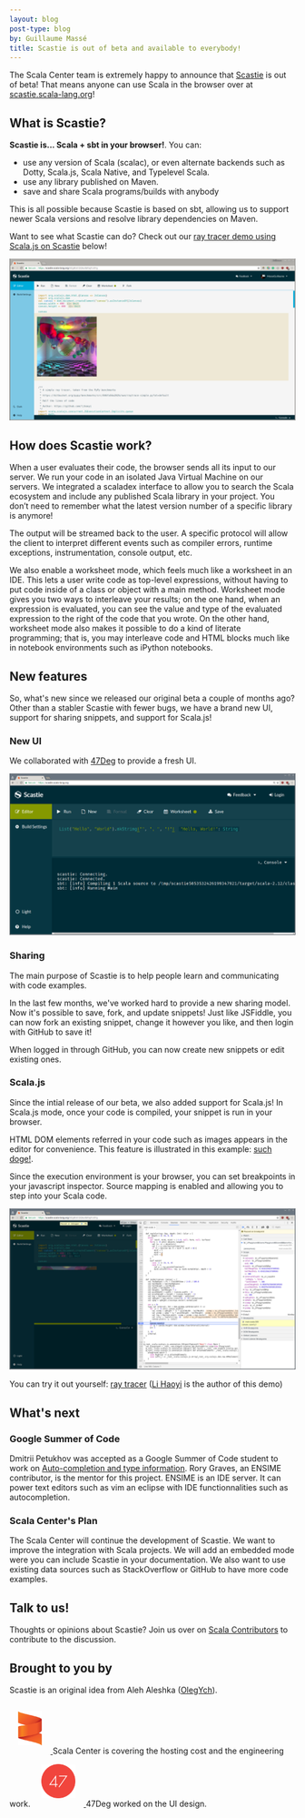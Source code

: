 ```yaml
---
layout: blog
post-type: blog
by: Guillaume Massé
title: Scastie is out of beta and available to everybody!
---
```


The Scala Center team is extremely happy to announce that
[Scastie](https://scastie.scala-lang.org) is out of beta! That means anyone can
use Scala in the browser over at
[scastie.scala-lang.org](https://scastie.scala-lang.org)!

## What is Scastie?

**Scastie is... Scala + sbt in your browser!**. You can:

- use any version of Scala (scalac), or even alternate backends such as Dotty, Scala.js, Scala Native, and Typelevel Scala.
- use any library published on Maven.
- save and share Scala programs/builds with anybody

This is all possible because Scastie is based on sbt, allowing us to support newer
Scala versions and resolve library dependencies on Maven.

Want to see what Scastie can do? Check out our [ray tracer demo using Scala.js on Scastie](https://scastie.scala-lang.org/9ZgBIUCQQ6u8bRaJFLI0Yg) below!

<a href="/resources/img/blog/scastie/scastie2.png" target="_blank">
  <img alt="scastie screenshot"
       src="/resources/img/blog/scastie/scastie2.png">
</a>


## How does Scastie work?

When a user evaluates their code, the browser sends all its input to our server.
We run your code in an isolated Java Virtual Machine on our servers. We
integrated a scaladex interface to allow you to search the Scala ecosystem and
include any published Scala library in your project. You don’t need to remember
what the latest version number of a specific library is anymore!

The output will be streamed back to the user. A specific protocol will allow the
client to interpret different events such as compiler errors, runtime
exceptions, instrumentation, console output, etc.

We also enable a worksheet mode, which feels much like a worksheet in an IDE.
This lets a user write code as top-level expressions, without having to put code
inside of a class or object with a main method. Worksheet mode gives you two
ways to interleave your results; on the one hand, when an expression is
evaluated, you can see the value and type of the evaluated expression to the
right of the code that you wrote. On the other hand, worksheet mode also makes
it possible to do a kind of literate programming; that is, you may interleave
code and HTML blocks much like in notebook environments such as iPython
notebooks.

## New features

So, what's new since we released our original beta a couple of months ago? Other
than a stabler Scastie with fewer bugs, we have a brand new UI, support for
sharing snippets, and support for Scala.js!

### New UI

We collaborated with <a href="https://www.47deg.com/" target="_blank">47Deg</a> to provide a fresh UI.

<a href="/resources/img/blog/scastie/newui.png" target="_blank">
  <img alt="scastie screenshot"
       src="/resources/img/blog/scastie/newui.png">
</a>

### Sharing

The main purpose of Scastie is to help people learn and communicating with code
examples.

In the last few months, we've worked hard to provide a new sharing model. Now
it's possible to save, fork, and update snippets! Just like JSFiddle, you can
now fork an existing snippet, change it however you like, and then login with
GitHub to save it!

When logged in through GitHub, you can now create new snippets or edit existing
ones.

### Scala.js

Since the intial release of our beta, we also added support for Scala.js! In Scala.js mode, once your code is compiled, your snippet is run in your browser.

HTML DOM elements referred in your code such as images appears in the editor for convenience. This feature is illustrated in this example: [such doge!](https://scastie.scala-lang.org/MasseGuillaume/KuKtYXx1SpW7gu5HUTmPSA/1).

Since the execution environment is your browser, you can set breakpoints in your
javascript inspector. Source mapping is enabled and allowing you to step into
your Scala code.

<a href="/resources/img/blog/scastie/Scala-js-debug.png" target="_blank">
  <img alt="scastie screenshot"
       src="/resources/img/blog/scastie/Scala-js-debug.png">
</a>

You can try it out yourself: [ray tracer](https://scastie.scala-lang.org/9ZgBIUCQQ6u8bRaJFLI0Yg)
([Li Haoyi](https://github.com/lihaoyi) is the author of this demo)

## What's next

### Google Summer of Code

Dmitrii Petukhov was accepted as a Google Summer of Code student to work on
[Auto-completion and type
information](https://summerofcode.withgoogle.com/organizations/4568241046290432/#5494264097144832).
Rory Graves, an ENSIME contributor, is the mentor for this project. ENSIME is an
IDE server. It can power text editors such as vim an eclipse with IDE
functionnalities such as autocompletion.

### Scala Center's Plan

The Scala Center will continue the development of Scastie. We want to improve
the integration with Scala projects. We will add an embedded mode were you can
include Scastie in your documentation. We also want to use existing data sources
such as StackOverflow or GitHub to have more code examples.

## Talk to us!

Thoughts or opinions about Scastie? Join us over on [Scala Contributors](
https://contributors.scala-lang.org/t/introducing-scastie-an-interactive-playground-for-scala/494)
to contribute to the discussion.

## Brought to you by

Scastie is an original idea from Aleh Aleshka ([OlegYch](https://github.com/OlegYch/)).

<div>
  <a href="https://scala.epfl.ch/" target="_blank" style="border:none;">
    <img alt="scalacenter logo"
         style="padding: 15px; height: 60px"
         src="/resources/img/blog/scalacenter/scala-center-swirl.png">
  </a>
  Scala Center is covering the hosting cost and the engineering work.

  <a href="https://www.47deg.com/" target="_blank" style="border:none">
    <img alt="47deg logo"
         style="padding: 15px; height: 60px;"
         src="/resources/img/blog/scalacenter/47deg-logo.png">
  </a>
  47Deg worked on the UI design.
</div>
